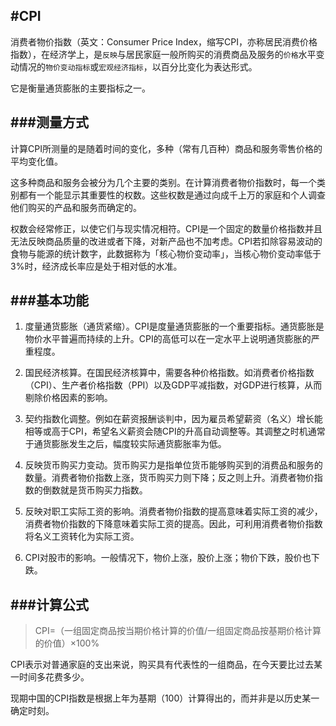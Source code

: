 #CPI
---
消费者物价指数（英文：Consumer Price Index，缩写CPI，亦称居民消费价格指数），在经济学上，是`反映`与居民家庭一般所购买的消费商品及服务的`价格`水平变动情况的`物价变动指标`或`宏观经济指标`，以百分比变化为表达形式。

它是衡量通货膨胀的主要指标之一。

###测量方式
---
计算CPI所测量的是随着时间的变化，多种（常有几百种）商品和服务零售价格的平均变化值。

这多种商品和服务会被分为几个主要的类别。在计算消费者物价指数时，每一个类别都有一个能显示其重要性的权数。这些权数是通过向成千上万的家庭和个人调查他们购买的产品和服务而确定的。

权数会经常修正，以使它们与现实情况相符。CPI是一个固定的数量价格指数并且无法反映商品质量的改进或者下降，对新产品也不加考虑。CPI若扣除容易波动的食物与能源的统计数字，此数据称为「核心物价变动率」，当核心物价变动率低于3%时，经济成长率应是处于相对低的水准。

###基本功能
---
1. 度量通货膨胀（通货紧缩）。CPI是度量通货膨胀的一个重要指标。通货膨胀是物价水平普遍而持续的上升。CPI的高低可以在一定水平上说明通货膨胀的严重程度。

2. 国民经济核算。在国民经济核算中，需要各种价格指数。如消费者价格指数（CPI）、生产者价格指数（PPI）以及GDP平减指数，对GDP进行核算，从而剔除价格因素的影响。

3. 契约指数化调整。例如在薪资报酬谈判中，因为雇员希望薪资（名义）增长能相等或高于CPI，希望名义薪资会随CPI的升高自动调整等。其调整之时机通常于通货膨胀发生之后，幅度较实际通货膨胀率为低。

4. 反映货币购买力变动。货币购买力是指单位货币能够购买到的消费品和服务的数量。消费者物价指数上涨，货币购买力则下降；反之则上升。消费者物价指数的倒数就是货币购买力指数。

5. 反映对职工实际工资的影响。消费者物价指数的提高意味着实际工资的减少，消费者物价指数的下降意味着实际工资的提高。因此，可利用消费者物价指数将名义工资转化为实际工资。

6. CPI对股市的影响。一般情况下，物价上涨，股价上涨；物价下跌，股价也下跌。

###计算公式
---

> CPI=（一组固定商品按当期价格计算的价值/一组固定商品按基期价格计算的价值）×100%

CPI表示对普通家庭的支出来说，购买具有代表性的一组商品，在今天要比过去某一时间多花费多少。

现期中国的CPI指数是根据上年为基期（100）计算得出的，而并非是以历史某一确定时刻。
